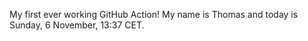 My first ever working GitHub Action!
My name is Thomas and today is Sunday, 6 November, 13:37 CET. 
